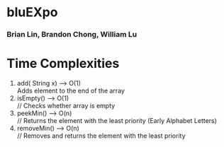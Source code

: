 # bluEXpo

### Brian Lin, Brandon Chong, William Lu

# Time Complexities
1) add( String x)   -->   O(1) <br/>
Adds element to the end of the array
2) isEmpty()   -->   O(1) <br/>
// Checks whether array is empty
3) peekMin()   -->   O(n) <br/>
// Returns the element with the least priority (Early Alphabet Letters)
4) removeMin()   -->   O(n) <br/>
// Removes and returns the element with the least priority
